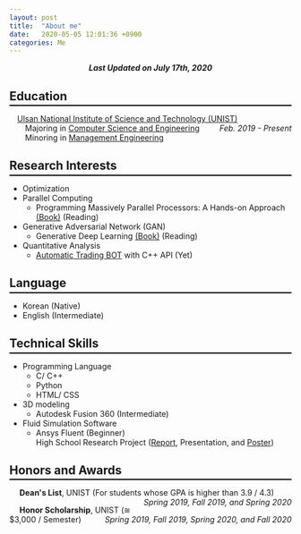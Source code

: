 ```yaml
---
layout: post
title:  "About me"
date:   2020-05-05 12:01:36 +0900
categories: Me
---
```


<div style="text-align: center"><i><b>Last Updated on July 17th, 2020</b></i></div>

## Education
<hr style="height: 2px; border:none; margin-top: -1em; margin-bottom:0.5em; padding: 0; background:black">

&emsp;[Ulsan National Institute of Science and Technology (UNIST)](https://www.unist.ac.kr/)<span style="float: right"> *Feb. 2019 - Present* </span>   
&emsp;&emsp;Majoring in [Computer Science and Engineering](http://cse.unist.ac.kr/)<!-- <span style="float: right">Overall GPA: 4.06 / 4.3, as of *Spring, 2020*</span>  -->   
&emsp;&emsp;Minoring in [Management Engineering](http://sme.unist.ac.kr/)   


## Research Interests
<hr style="height: 2px; border:none; margin-top: -1em; margin-bottom:0.5em; padding: 0; background:black">

* Optimization
* Parallel Computing   
    * Programming Massively Parallel Processors: A Hands-on Approach [(Book)](https://www.amazon.com/Programming-Massively-Parallel-Processors-Hands/dp/0124159923) (Reading)
* Generative Adversarial Network (GAN)   
    * Generative Deep Learning [(Book)](https://www.amazon.com/Generative-Deep-Learning-Teaching-Machines/dp/1492041947) (Reading)
* Quantitative Analysis   
    * [Automatic Trading BOT](https://github.com/thinkin9/Automatic_Trading_BOT) with C++ API (Yet)

## Language
<hr style="height: 2px; border:none; margin-top: -1em; margin-bottom:0.5em; padding: 0; background:black"> 

* Korean (Native)
* English (Intermediate)   

## Technical Skills
<hr style="height: 2px; border:none; margin-top: -1em; margin-bottom:0.5em; padding: 0; background:black">

* Programming Language
    * C/ C++   
    * Python
    * HTML/ CSS
* 3D modeling 
    * Autodesk Fusion 360 (Intermediate)
* Fluid Simulation Software
    * Ansys Fluent (Beginner)   
    High School Research Project (<a href="/inventory/Report.hwp">Report</a>, Presentation, and <a href="/inventory/Poster.pdf">Poster</a>)

## Honors and Awards
<hr style="height: 2px; border:none; margin-top: -1em; margin-bottom:0.5em; padding: 0; background:black">

&emsp; **Dean's List**, UNIST (For students whose GPA is higher than 3.9 / 4.3) <span style="float: right">  *Spring 2019, Fall 2019, and Spring 2020* </span>    

&emsp; **Honor Scholarship**, UNIST (&#8773; $3,000 / Semester) <span style="float: right">  *Spring 2019, Fall 2019, Spring 2020, and Fall 2020* </span>   